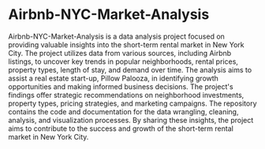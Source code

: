 # Airbnb-NYC-Market-Analysis
 Airbnb-NYC-Market-Analysis  is a data analysis project focused on providing valuable insights into the short-term rental market in New York City. 
The project utilizes data from various sources, including Airbnb listings, to uncover key trends in popular neighborhoods, rental prices, property types, length of stay, and demand over time. 
The analysis aims to assist a real estate start-up, Pillow Palooza, in identifying growth opportunities and making informed business decisions. 
The project's findings offer strategic recommendations on neighborhood investments, property types, pricing strategies, and marketing campaigns. 
The repository contains the code and documentation for the data wrangling, cleaning, analysis, and visualization processes. By sharing these insights, the project aims to contribute to the success and growth of the short-term rental market in New York City.
